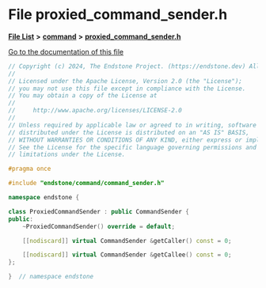

# File proxied\_command\_sender.h

[**File List**](files.md) **>** [**command**](dir_5c7b2dbfabcd1115569d1e20a260545c.md) **>** [**proxied\_command\_sender.h**](proxied__command__sender_8h.md)

[Go to the documentation of this file](proxied__command__sender_8h.md)


```C++
// Copyright (c) 2024, The Endstone Project. (https://endstone.dev) All Rights Reserved.
//
// Licensed under the Apache License, Version 2.0 (the "License");
// you may not use this file except in compliance with the License.
// You may obtain a copy of the License at
//
//     http://www.apache.org/licenses/LICENSE-2.0
//
// Unless required by applicable law or agreed to in writing, software
// distributed under the License is distributed on an "AS IS" BASIS,
// WITHOUT WARRANTIES OR CONDITIONS OF ANY KIND, either express or implied.
// See the License for the specific language governing permissions and
// limitations under the License.

#pragma once

#include "endstone/command/command_sender.h"

namespace endstone {

class ProxiedCommandSender : public CommandSender {
public:
    ~ProxiedCommandSender() override = default;

    [[nodiscard]] virtual CommandSender &getCaller() const = 0;

    [[nodiscard]] virtual CommandSender &getCallee() const = 0;
};

}  // namespace endstone
```


